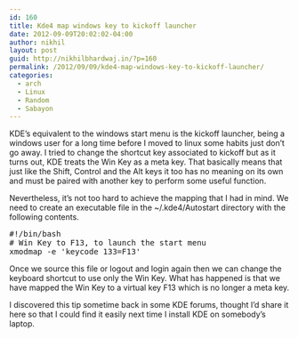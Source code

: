 ```yaml
---
id: 160
title: Kde4 map windows key to kickoff launcher
date: 2012-09-09T20:02:02-04:00
author: nikhil
layout: post
guid: http://nikhilbhardwaj.in/?p=160
permalink: /2012/09/09/kde4-map-windows-key-to-kickoff-launcher/
categories:
  - arch
  - Linux
  - Random
  - Sabayon
---
```

KDE&#8217;s equivalent to the windows start menu is the kickoff launcher, being a windows user for a long time before I moved to linux some habits just don&#8217;t go away. I tried to change the shortcut key associated to kickoff but as it turns out, KDE treats the Win Key as a meta key. That basically means that just like the Shift, Control and the Alt keys it too has no meaning on its own and must be paired with another key to perform some useful function.

<!--more-->

Nevertheless, it&#8217;s not too hard to achieve the mapping that I had in mind. We need to create an executable file in the ~/.kde4/Autostart directory with the following contents.

<pre class="brush: plain; title: ; notranslate" title="">#!/bin/bash
# Win Key to F13, to launch the start menu
xmodmap -e 'keycode 133=F13'
</pre>

Once we source this file or logout and login again then we can change the keyboard shortcut to use only the Win Key. What has happened is that we have mapped the Win Key to a virtual key F13 which is no longer a meta key.

I discovered this tip sometime back in some KDE forums, thought I&#8217;d share it here so that I could find it easily next time I install KDE on somebody&#8217;s laptop.
